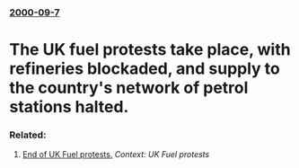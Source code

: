 ### [2000-09-7](/news/2000/09/7/index.md)

# The UK fuel protests take place, with refineries blockaded, and supply to the country's network of petrol stations halted.




### Related:

1. [ End of UK Fuel protests.](/news/2000/09/14/end-of-uk-fuel-protests.md) _Context: UK Fuel protests_
